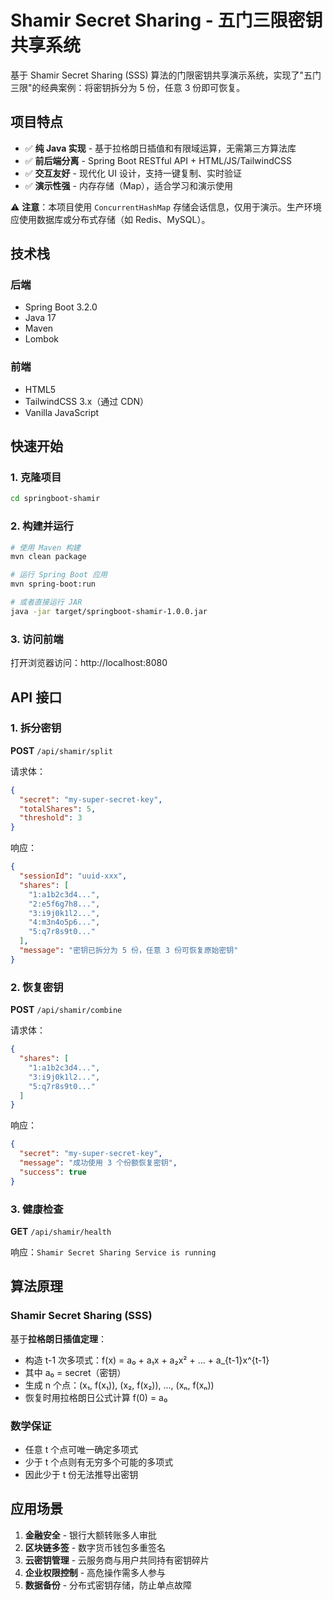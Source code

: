# Shamir Secret Sharing - 五门三限密钥共享系统

基于 Shamir Secret Sharing (SSS) 算法的门限密钥共享演示系统，实现了"五门三限"的经典案例：将密钥拆分为 5 份，任意 3 份即可恢复。

## 项目特点

- ✅ **纯 Java 实现** - 基于拉格朗日插值和有限域运算，无需第三方算法库
- ✅ **前后端分离** - Spring Boot RESTful API + HTML/JS/TailwindCSS
- ✅ **交互友好** - 现代化 UI 设计，支持一键复制、实时验证
- ✅ **演示性强** - 内存存储（Map），适合学习和演示使用

⚠️ **注意**：本项目使用 `ConcurrentHashMap` 存储会话信息，仅用于演示。生产环境应使用数据库或分布式存储（如 Redis、MySQL）。

## 技术栈

### 后端
- Spring Boot 3.2.0
- Java 17
- Maven
- Lombok

### 前端
- HTML5
- TailwindCSS 3.x（通过 CDN）
- Vanilla JavaScript

## 快速开始

### 1. 克隆项目
```bash
cd springboot-shamir
```

### 2. 构建并运行
```bash
# 使用 Maven 构建
mvn clean package

# 运行 Spring Boot 应用
mvn spring-boot:run

# 或者直接运行 JAR
java -jar target/springboot-shamir-1.0.0.jar
```

### 3. 访问前端
打开浏览器访问：http://localhost:8080

## API 接口

### 1. 拆分密钥
**POST** `/api/shamir/split`

请求体：
```json
{
  "secret": "my-super-secret-key",
  "totalShares": 5,
  "threshold": 3
}
```

响应：
```json
{
  "sessionId": "uuid-xxx",
  "shares": [
    "1:a1b2c3d4...",
    "2:e5f6g7h8...",
    "3:i9j0k1l2...",
    "4:m3n4o5p6...",
    "5:q7r8s9t0..."
  ],
  "message": "密钥已拆分为 5 份，任意 3 份可恢复原始密钥"
}
```

### 2. 恢复密钥
**POST** `/api/shamir/combine`

请求体：
```json
{
  "shares": [
    "1:a1b2c3d4...",
    "3:i9j0k1l2...",
    "5:q7r8s9t0..."
  ]
}
```

响应：
```json
{
  "secret": "my-super-secret-key",
  "message": "成功使用 3 个份额恢复密钥",
  "success": true
}
```

### 3. 健康检查
**GET** `/api/shamir/health`

响应：`Shamir Secret Sharing Service is running`

## 算法原理

### Shamir Secret Sharing (SSS)

基于**拉格朗日插值定理**：
- 构造 t-1 次多项式：f(x) = a₀ + a₁x + a₂x² + ... + a_{t-1}x^{t-1}
- 其中 a₀ = secret（密钥）
- 生成 n 个点：(x₁, f(x₁)), (x₂, f(x₂)), ..., (xₙ, f(xₙ))
- 恢复时用拉格朗日公式计算 f(0) = a₀

### 数学保证
- 任意 t 个点可唯一确定多项式
- 少于 t 个点则有无穷多个可能的多项式
- 因此少于 t 份无法推导出密钥

## 应用场景

1. **金融安全** - 银行大额转账多人审批
2. **区块链多签** - 数字货币钱包多重签名
3. **云密钥管理** - 云服务商与用户共同持有密钥碎片
4. **企业权限控制** - 高危操作需多人参与
5. **数据备份** - 分布式密钥存储，防止单点故障


